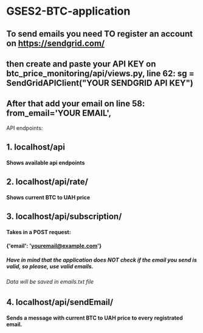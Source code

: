 # GSES2-BTC-application



## To send emails you need TO register an account on https://sendgrid.com/ 


## then create and paste your API KEY on btc_price_monitoring/api/views.py, line 62: sg = SendGridAPIClient("YOUR SENDGRID API KEY") 


## After that add your email on line 58: from_email='YOUR EMAIL',



API endpoints: 
## 1. localhost/api

#### Shows available api endpoints  


## 2. localhost/api/rate/

#### Shows current BTC to UAH price


## 3. localhost/api/subscription/

#### Takes in a POST request:
#### {'email': 'youremail@example.com'}
##### Have in mind that the application does NOT check if the email you send is valid, so please, use valid emails.
###### Data will be saved in emails.txt file

## 4. localhost/api/sendEmail/

#### Sends a message with current BTC to UAH price to every registrated email.




